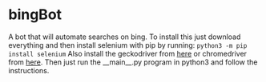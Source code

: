 # bingBot
A bot that will automate searches on bing.
To install this just download everything and then install selenium with pip by running:
``
python3 -m pip install selenium
``
Also install the geckodriver from [here](https://github.com/mozilla/geckodriver/releases) or chromedriver from [here](https://chromedriver.chromium.org/downloads).
Then just run the \_\_main\_\_.py program in python3 and follow the instructions.

